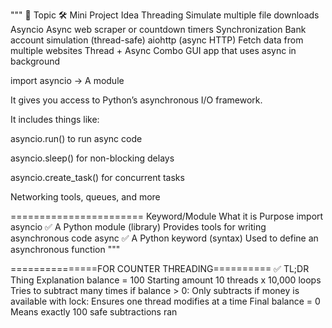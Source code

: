 
"""
🧪 Topic	🛠️ Mini Project Idea
Threading	Simulate multiple file downloads
Asyncio	Async web scraper or countdown timers
Synchronization	Bank account simulation (thread-safe)
aiohttp (async HTTP)	Fetch data from multiple websites
Thread + Async Combo	GUI app that uses async in background

import asyncio → A module

It gives you access to Python’s asynchronous I/O framework.

It includes things like:

asyncio.run() to run async code

asyncio.sleep() for non-blocking delays

asyncio.create_task() for concurrent tasks

Networking tools, queues, and more

=======================
Keyword/Module	What it is	Purpose
import asyncio	✅ A Python module (library)	Provides tools for writing asynchronous code
async	✅ A Python keyword (syntax)	Used to define an asynchronous function
"""

===============FOR COUNTER THREADING==========
✅ TL;DR
Thing	Explanation
balance = 100	Starting amount
10 threads x 10,000 loops	Tries to subtract many times
if balance > 0:	Only subtracts if money is available
with lock:	Ensures one thread modifies at a time
Final balance = 0	Means exactly 100 safe subtractions ran
